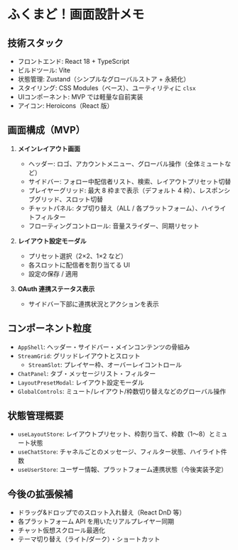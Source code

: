 # ふくまど！画面設計メモ

## 技術スタック
- フロントエンド: React 18 + TypeScript
- ビルドツール: Vite
- 状態管理: Zustand（シンプルなグローバルストア + 永続化）
- スタイリング: CSS Modules（ベース）、ユーティリティに `clsx`
- UIコンポーネント: MVP では軽量な自前実装
- アイコン: Heroicons（React 版）

## 画面構成（MVP）
1. **メインレイアウト画面**
   - ヘッダー: ロゴ、アカウントメニュー、グローバル操作（全体ミュートなど）
   - サイドバー: フォロー中配信者リスト、検索、レイアウトプリセット切替
   - プレイヤーグリッド: 最大 8 枠まで表示（デフォルト 4 枠）、レスポンシブグリッド、スロット切替
   - チャットパネル: タブ切り替え（ALL / 各プラットフォーム）、ハイライトフィルター
   - フローティングコントロール: 音量スライダー、同期リセット

2. **レイアウト設定モーダル**
   - プリセット選択（2×2、1×2 など）
   - 各スロットに配信者を割り当てる UI
   - 設定の保存 / 適用

3. **OAuth 連携ステータス表示**
   - サイドバー下部に連携状況とアクションを表示

## コンポーネント粒度
- `AppShell`: ヘッダー・サイドバー・メインコンテンツの骨組み
- `StreamGrid`: グリッドレイアウトとスロット
  - `StreamSlot`: プレイヤー枠、オーバーレイコントロール
- `ChatPanel`: タブ・メッセージリスト・フィルター
- `LayoutPresetModal`: レイアウト設定モーダル
- `GlobalControls`: ミュート/レイアウト/枠数切り替えなどのグローバル操作

## 状態管理概要
- `useLayoutStore`: レイアウトプリセット、枠割り当て、枠数（1〜8）とミュート状態
- `useChatStore`: チャネルごとのメッセージ、フィルター状態、ハイライト件数
- `useUserStore`: ユーザー情報、プラットフォーム連携状態（今後実装予定）

## 今後の拡張候補
- ドラッグ&ドロップでのスロット入れ替え（React DnD 等）
- 各プラットフォーム API を用いたリアルプレイヤー同期
- チャット仮想スクロール最適化
- テーマ切り替え（ライト/ダーク）・ショートカット
